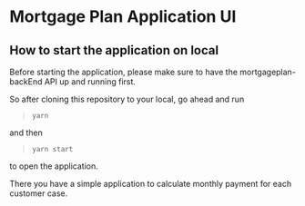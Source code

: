 # Mortgage Plan Application UI

## How to start the application on local

Before starting the application, please make sure to have the mortgageplan-backEnd API up and running first.

So after cloning this repository to your local, go ahead and run
> `yarn`

and then 

> `yarn start`

to open the application.

There you have a simple application to calculate monthly payment for each customer case.
